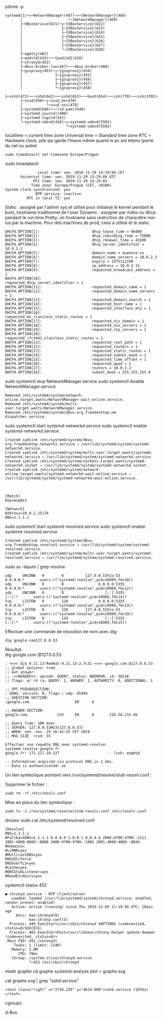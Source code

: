 
pstree -p   

    systemd(1)─┬─NetworkManager(447)─┬─{NetworkManager}(466)
           │                     └─{NetworkManager}(469)
           ├─VBoxService(621)─┬─{VBoxService}(622)
           │                  ├─{VBoxService}(623)
           │                  ├─{VBoxService}(624)
           │                  ├─{VBoxService}(625)
           │                  ├─{VBoxService}(626)
           │                  ├─{VBoxService}(627)
           │                  └─{VBoxService}(628)
           ├─agetty(482)
           ├─auditd(419)───{auditd}(420)
           ├─chronyd(452)
           ├─dbus-broker-lau(467)───dbus-broker(468)
           ├─gssproxy(453)─┬─{gssproxy}(454)
           │               ├─{gssproxy}(455)
           │               ├─{gssproxy}(456)
           │               ├─{gssproxy}(457)
           │               └─{gssproxy}(458)
           ├─sshd(473)───sshd(642)───sshd(653)───bash(654)───zsh(770)───zsh(3702)───bash(3794+
           ├─sssd(450)─┬─sssd_be(470)
           │           └─sssd_nss(478)
           ├─systemd(646)───(sd-pam)(648)
           ├─systemd-journal(400)
           ├─systemd-logind(542)
           └─systemd-udevd(410)─┬─systemd-udevd(5591)
                                └─systemd-udevd(5592)

  localtime  = current time zone 
  Universal time  =  Standard time zone 
  RTC = Hardware clock, pile qui garde l'heure même quand le pc est éteins (perte du net ou autre)

    sudo timedatectl set-timezone Europe/Prague



sudo timedatectl


                   Local time: ven. 2019-11-29 14:29:04 CET
           Universal time: ven. 2019-11-29 13:29:04 UTC
                 RTC time: ven. 2019-11-29 14:29:03
                Time zone: Europe/Prague (CET, +0100)
    System clock synchronized: yes
                  NTP service: inactive
              RTC in local TZ: yes

Static : assigné par l'admin sys et utilisé pour initialisé le kernel pendant le boot, hostname traditionnel de l'user
Dynamic : assigner par mdns ou dhcp pendant le run time
Pretty: un hostname sans restriction de charactère non lus par la machine.
Pour des machines de prod, celui a utilisé et le static.

    DHCP4.OPTION[1]:                        dhcp_lease_time = 86400
    DHCP4.OPTION[2]:                        dhcp_rebinding_time = 75600
    DHCP4.OPTION[3]:                        dhcp_renewal_time = 43200
    DHCP4.OPTION[4]:                        dhcp_server_identifier = 10.0.2.2
    DHCP4.OPTION[5]:                        domain_name = auvence.co
    DHCP4.OPTION[6]:                        domain_name_servers = 10.0.2.3
    DHCP4.OPTION[7]:                        expiry = 1575112190
    DHCP4.OPTION[8]:                        ip_address = 10.0.2.15
    DHCP4.OPTION[9]:                        requested_broadcast_address = 1
    DHCP4.OPTION[10]:                       requested_dhcp_server_identifier = 1
    DHCP4.OPTION[11]:                       requested_domain_name = 1
    DHCP4.OPTION[12]:                       requested_domain_name_servers = 1
    DHCP4.OPTION[13]:                       requested_domain_search = 1
    DHCP4.OPTION[14]:                       requested_host_name = 1
    DHCP4.OPTION[15]:                       requested_interface_mtu = 1
    DHCP4.OPTION[16]:                       requested_ms_classless_static_routes = 1
    DHCP4.OPTION[17]:                       requested_nis_domain = 1
    DHCP4.OPTION[18]:                       requested_nis_servers = 1
    DHCP4.OPTION[19]:                       requested_ntp_servers = 1
    DHCP4.OPTION[20]:                       requested_rfc3442_classless_static_routes = 1
    DHCP4.OPTION[21]:                       requested_root_path = 1
    DHCP4.OPTION[22]:                       requested_routers = 1
    DHCP4.OPTION[23]:                       requested_static_routes = 1
    DHCP4.OPTION[24]:                       requested_subnet_mask = 1
    DHCP4.OPTION[25]:                       requested_time_offset = 1
    DHCP4.OPTION[26]:                       requested_wpad = 1
    DHCP4.OPTION[27]:                       routers = 10.0.2.2
    DHCP4.OPTION[28]:                       subnet_mask = 255.255.255.0

sudo systemctl stop NetworkManager.service
sudo systemctl disable NetworkManager.service

    Removed /etc/systemd/system/network-online.target.wants/NetworkManager-wait-online.service.
    Removed /etc/systemd/system/multi-user.target.wants/NetworkManager.service.
    Removed /etc/systemd/system/dbus-org.freedesktop.nm-dispatcher.service.

sudo systemctl start systemd-networkd.service
sudo systemctl enable systemd-networkd.service

    Created symlink /etc/systemd/system/dbus-org.freedesktop.network1.service → /usr/lib/systemd/system/systemd-networkd.service.
    Created symlink /etc/systemd/system/multi-user.target.wants/systemd-networkd.service → /usr/lib/systemd/system/systemd-networkd.service.
    Created symlink /etc/systemd/system/sockets.target.wants/systemd-networkd.socket → /usr/lib/systemd/system/systemd-networkd.socket.
    Created symlink /etc/systemd/system/network-online.target.wants/systemd-networkd-wait-online.service → /usr/lib/systemd/system/systemd-networkd-wait-online.service.
 
<br>

    [Match]
    Key=enp0s3
    
    [Network]
    Address=10.0.2.15/24
    DNS=1.1.1.1


sudo systemctl start systemd-resolved.service
sudo systemctl enable systemd-resolved.service

    Created symlink /etc/systemd/system/dbus-org.freedesktop.resolve1.service → /usr/lib/systemd/system/systemd-resolved.service.
    Created symlink /etc/systemd/system/multi-user.target.wants/systemd-resolved.service → /usr/lib/systemd/system/systemd-resolved.service.

sudo ss -laputn | grep resolve

    udp     UNCONN   0        0          127.0.0.53%lo:53            0.0.0.0:*       users:(("systemd-resolve",pid=10989,fd=18))                                    
    udp     UNCONN   0        0                0.0.0.0:5355          0.0.0.0:*       users:(("systemd-resolve",pid=10989,fd=12))                                    
    udp     UNCONN   0        0                   [::]:5355             [::]:*       users:(("systemd-resolve",pid=10989,fd=14))                                    
    tcp     LISTEN   0        128              0.0.0.0:5355          0.0.0.0:*       users:(("systemd-resolve",pid=10989,fd=13))                                    
    tcp     LISTEN   0        128        127.0.0.53%lo:53            0.0.0.0:*       users:(("systemd-resolve",pid=10989,fd=19))                                    
    tcp     LISTEN   0        128                 [::]:5355             [::]:*       users:(("systemd-resolve",pid=10989,fd=15)) 
    
Effectuer une commande de résoution de nom avec dig:  

    dig google.com127.0.0.53
  
Résultat:  
dig google.com @127.0.0.53 

    ; <<>> DiG 9.11.13-RedHat-9.11.13-2.fc31 <<>> google.com @127.0.0.53
    ;; global options: +cmd
    ;; Got answer:
    ;; ->>HEADER<<- opcode: QUERY, status: NOERROR, id: 30216
    ;; flags: qr rd ra; QUERY: 1, ANSWER: 1, AUTHORITY: 0, ADDITIONAL: 1
    
    ;; OPT PSEUDOSECTION:
    ; EDNS: version: 0, flags:; udp: 65494
    ;; QUESTION SECTION:
    ;google.com.                    IN      A
    
    ;; ANSWER SECTION:
    google.com.             233     IN      A       216.58.215.46
    
    ;; Query time: 100 msec
    ;; SERVER: 127.0.0.53#53(127.0.0.53)
    ;; WHEN: ven. nov. 29 16:42:25 CET 2019
    ;; MSG SIZE  rcvd: 55
    
    Effectuer une requête DNS avec systemd-resolve:
    systemd-resolve google.fr
    google.fr: 172.217.19.227                      -- link: enp0s8
    
    -- Information acquired via protocol DNS in 1.2ms.
    -- Data is authenticated: no

  
  
  
Un lien symbolique pointant vers /run/systemd/resolve/stub-resolv.conf :  
  
Supprimer le fichier : 

    sudo rm -rf /etc/resolv.conf

  
  
Mise en place du lien symbolique :  

    sudo ln -s /run/systemd/resolve/stub-resolv.conf /etc/resolv.conf


dnssec
sudo cat /etc/systemd/resolved.conf

    [Resolve]
    DNS=1.1.1.1
    #FallbackDNS=1.1.1.1 8.8.8.8 1.0.0.1 8.8.4.4 2606:4700:4700::1111 2001:4860:4860::8888 2606:4700:4700::1001 2001:4860:4860::8844
    #Domains=
    #LLMNR=yes
    #MulticastDNS=yes
    DNSSEC=force
    DNSOverTLS=yes
    #Cache=yes
    #DNSStubListener=yes
    #ReadEtcHosts=yes

systemctl status 452

    ● chronyd.service - NTP client/server
       Loaded: loaded (/usr/lib/systemd/system/chronyd.service; enabled; vendor preset: enabled)
       Active: active (running) since Thu 2019-12-05 11:19:56 UTC; 18min ago
         Docs: man:chronyd(8)
               man:chrony.conf(5)
      Process: 449 ExecStart=/usr/sbin/chronyd $OPTIONS (code=exited, status=0/SUCCESS)
      Process: 465 ExecStartPost=/usr/libexec/chrony-helper update-daemon (code=exited, status=0/>
     Main PID: 452 (chronyd)
        Tasks: 1 (limit: 1146)
       Memory: 2.0M
          CPU: 70ms
       CGroup: /system.slice/chronyd.service
               └─452 /usr/sbin/chronyd

 mkdir graphe
cd graphe
systemd-analyze plot > graphe.svg

cat graphe.svg | grep "sshd.service"

    <text class="right" x="2734.235" y="4614.000">sshd.service (197ms)</text>

cgroups

d-Bus
